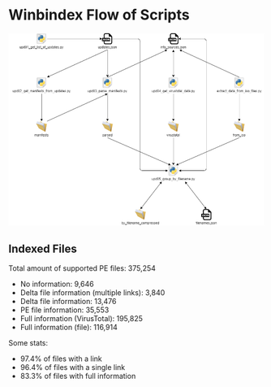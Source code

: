 # Winbindex Flow of Scripts

![winbindex-scripts-flow.png](winbindex-scripts-flow.png)

## Indexed Files

<!--FileStats-->
Total amount of supported PE files: 375,254

* No information: 9,646
* Delta file information (multiple links): 3,840
* Delta file information: 13,476
* PE file information: 35,553
* Full information (VirusTotal): 195,825
* Full information (file): 116,914

Some stats:

* 97.4% of files with a link
* 96.4% of files with a single link
* 83.3% of files with full information
<!--/FileStats-->
